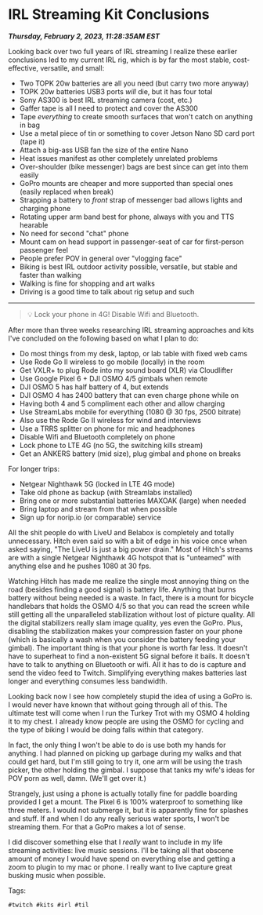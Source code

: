 # IRL Streaming Kit Conclusions

***Thursday, February 2, 2023, 11:28:35AM EST***

Looking back over two full years of IRL streaming I realize these earlier conclusions led to my current IRL rig, which is by far the most stable, cost-effective, versatile, and small:

* Two TOPK 20w batteries are all you need (but carry two more anyway)
* TOPK 20w batteries USB3 ports *will* die, but it has four total
* Sony AS300 is best IRL streaming camera (cost, etc.)
* Gaffer tape is all I need to protect and cover the AS300
* Tape *everything* to create smooth surfaces that won't catch on anything in bag
* Use a metal piece of tin or something to cover Jetson Nano SD card port (tape it)
* Attach a big-ass USB fan the size of the entire Nano
* Heat issues manifest as other completely unrelated problems
* Over-shoulder (bike messenger) bags are best since can get into them easily
* GoPro mounts are cheaper and more supported than special ones (easily replaced when break)
* Strapping a battery to *front* strap of messenger bad allows lights and charging phone
* Rotating upper arm band best for phone, always with you and TTS hearable
* No need for second "chat" phone
* Mount cam on head support in passenger-seat of car for first-person passenger feel
* People prefer POV in general over "vlogging face"
* Biking is best IRL outdoor activity possible, versatile, but stable and faster than walking
* Walking is fine for shopping and art walks
* Driving is a good time to talk about rig setup and such

----

> 💡
> Lock your phone in 4G! Disable Wifi and Bluetooth.

After more than three weeks researching IRL streaming approaches and
kits I've concluded on the following based on what I plan to do:

* Do most things from my desk, laptop, or lab table with fixed web cams
* Use Rode Go II wireless to go mobile (locally) in the room
* Get VXLR+ to plug Rode into my sound board (XLR) via Cloudlifter
* Use Google Pixel 6 + DJI OSMO 4/5 gimbals when remote
* DJI OSMO 5 has half battery of 4, but extends
* DJI OSMO 4 has 2400 battery that can even charge phone while on
* Having both 4 and 5 compliment each other and allow charging
* Use StreamLabs mobile for everything (1080 @ 30 fps, 2500 bitrate)
* Also use the Rode Go II wireless for wind and interviews
* Use a TRRS splitter on phone for mic and headphones
* Disable Wifi and Bluetooth completely on phone
* Lock phone to LTE 4G (no 5G, the switching kills stream)
* Get an ANKERS battery (mid size), plug gimbal and phone on breaks

For longer trips:

* Netgear Nighthawk 5G (locked in LTE 4G mode)
* Take old phone as backup (with Streamlabs installed)
* Bring one or more substantial batteries MAXOAK (large) when needed
* Bring laptop and stream from that when possible
* Sign up for norip.io (or comparable) service

All the shit people do with LiveU and Belabox is completely and totally
unnecessary. Hitch even said so with a bit of edge in his voice once
when asked saying, "The LiveU is just a big power drain." Most of
Hitch's streams are with a single Netgear Nighthawk 4G hotspot that is
"unteamed" with anything else and he pushes 1080 at 30 fps.

Watching Hitch has made me realize the single most annoying thing on the
road (besides finding a good signal) is battery life. Anything that
burns battery without being needed is a waste. In fact, there is a mount
for bicycle handlebars that holds the OSMO 4/5 so that you can read the
screen while still getting all the unparalleled stabilization without
lost of picture quality. All the digital stabilizers really slam image
quality, yes even the GoPro. Plus, disabling the stabilization makes
your compression faster on your phone (which is basically a wash when
you consider the battery feeding your gimbal). The important thing is
that your phone is worth far less. It doesn't have to superheat to find
a non-existent 5G signal before it bails. It doesn't have to talk to
anything on Bluetooth or wifi. All it has to do is capture and send the
video feed to Twitch. Simplifying everything makes batteries last longer
and everything consumes less bandwidth.

Looking back now I see how completely stupid the idea of using a GoPro
is. I would never have known that without going through all of this. The
ultimate test will come when I run the Turkey Trot with my OSMO 4
holding it to my chest. I already know people are using the OSMO for
cycling and the type of biking I would be doing falls within that
category.

In fact, the only thing I won't be able to do is use both my hands for
anything. I had planned on picking up garbage during my walks and that
could get hard, but I'm still going to try it, one arm will be using the
trash picker, the other holding the gimbal. I suppose that tanks my
wife's ideas for POV porn as well, damn. (We'll get over it.)

Strangely, just using a phone is actually totally fine for
paddle boarding provided I get a mount. The Pixel 6 is 100% waterproof
to something like three meters. I would not submerge it, but it is
apparently fine for splashes and stuff. If and when I do any really
serious water sports, I won't be streaming them. For that a GoPro makes
a lot of sense.

I did discover something else that I *really* want to include in my life
streaming activities: live music sessions. I'll be taking all that
obscene amount of money I would have spend on everything else and
getting a zoom to plugin to my mac or phone. I really want to live
capture great busking music when possible.

Tags:

    #twitch #kits #irl #til
